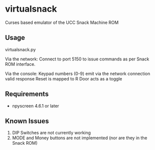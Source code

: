 virtualsnack
============

Curses based emulator of the UCC Snack Machine ROM

Usage
-----

virtualsnack.py

Via the network:
	Connect to port 5150 to issue commands as per Snack ROM interface.

Via the console:
	Keypad numbers (0-9) emit via the network connection valid response
	Reset is mapped to R
	Door acts as a toggle


Requirements
-------------

* npyscreen 4.6.1 or later

Known Issues
-------------

1. DIP Switches are not currently working
2. MODE and Money buttons are not implemented (nor are they in the Snack ROM)
